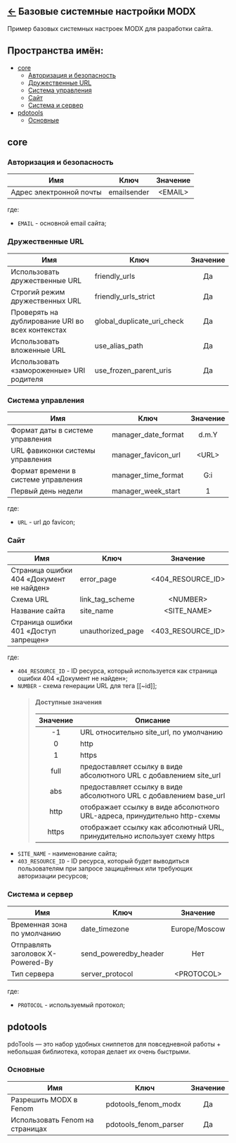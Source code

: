 [&larr;](readme.md "MODX") Базовые системные настройки MODX
-----------------------------------------------------------

Пример базовых системных настроек MODX для разработки сайта.

## <a name="namespace"></a> Пространства имён:
- [core](#core)
    - [Авторизация и безопасность](#authentication)
    - [Дружественные URL](#furls)
    - [Система управления](#manager)
    - [Сайт](#site)
    - [Система и сервер](#system)
- [pdotools](#pdotools)
    - [Основные](#pdotools_main)

## <a name="core"></a> core

### <a name="authentication"></a> Авторизация и безопасность

Имя | Ключ | Значение
--- | --- | :---:
Адрес электронной почты | emailsender | \<EMAIL\>

где:

- `EMAIL` - основной email сайта;

### <a name="furls"></a> Дружественные URL

Имя | Ключ | Значение
--- | --- | :---:
Использовать дружественные URL | friendly_urls | Да
Строгий режим дружественных URL | friendly_urls_strict | Да
Проверять на дублирование URI во всех контекстах | global_duplicate_uri_check | Да
Использовать вложенные URL | use_alias_path | Да
Использовать «замороженные» URI родителя | use_frozen_parent_uris | Да

### <a name="manager"></a> Система управления

Имя | Ключ | Значение
--- | --- | :---:
Формат даты в системе управления | manager_date_format | d.m.Y
URL фавиконки системы управления | manager_favicon_url | \<URL\>
Формат времени в системе управления | manager_time_format | G:i
Первый день недели | manager_week_start | 1

где:

- `URL` - url до favicon;

### <a name="site"></a> Сайт

Имя | Ключ | Значение
--- | --- | :---:
Страница ошибки 404 «Документ не найден» | error_page | \<404_RESOURCE_ID\>
Схема URL | link_tag_scheme | \<NUMBER\>
Название сайта | site_name | \<SITE_NAME\>
Страница ошибки 401 «Доступ запрещен» | unauthorized_page | \<403_RESOURCE_ID\>

где:

- `404_RESOURCE_ID` - ID ресурса, который используется как страница ошибки 404 «Документ не найден»;
- `NUMBER` - схема генерации URL для тега [[~id]];
    > #### Доступные значения
    > 
    > Значение | Описание
    > :---: | ---
    > -1 | URL относительно site_url, по умолчанию
    > 0 | http
    > 1 | https
    > full | предоставляет ссылку в виде абсолютного URL с добавлением site_url
    > abs | предоставляет ссылку в виде абсолютного URL с добавлением base_url
    > http | отображает ссылку в виде абсолютного URL-адреса, принудительно http-схемы
    > https | отображает ссылку как абсолютный URL, принудительно использует схему https
- `SITE_NAME` - наименование сайта;
- `403_RESOURCE_ID` - ID ресурса, который будет выводиться пользователям при запросе защищённых или требующих авторизации ресурсов;

### <a name="system"></a> Система и сервер

Имя | Ключ | Значение
--- | --- | :---:
Временная зона по умолчанию | date_timezone | Europe/Moscow
Отправлять заголовок X-Powered-By | send_poweredby_header | Нет
Тип сервера | server_protocol | \<PROTOCOL\>

где:

- `PROTOCOL` - используемый протокол;

## <a name="pdotools"></a> pdotools

pdoTools — это набор удобных сниппетов для повседневной работы + небольшая библиотека, которая делает их очень быстрыми.

### <a name="pdotools_main"></a> Основные

Имя | Ключ | Значение
--- | --- | :---:
Разрешить MODX в Fenom | pdotools_fenom_modx | Да
Использовать Fenom на страницах | pdotools_fenom_parser | Да